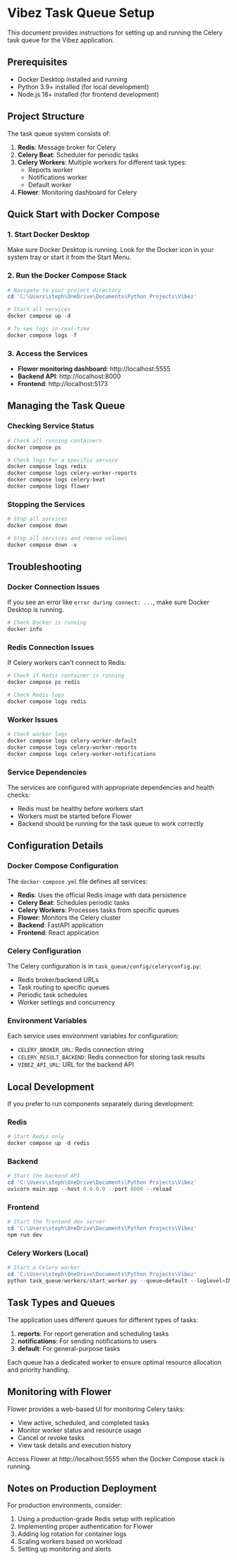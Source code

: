 # Vibez Task Queue Setup

This document provides instructions for setting up and running the Celery task queue for the Vibez application.

## Prerequisites

- Docker Desktop installed and running
- Python 3.9+ installed (for local development)
- Node.js 18+ installed (for frontend development)

## Project Structure

The task queue system consists of:

1. **Redis**: Message broker for Celery
2. **Celery Beat**: Scheduler for periodic tasks
3. **Celery Workers**: Multiple workers for different task types:
   - Reports worker
   - Notifications worker  
   - Default worker
4. **Flower**: Monitoring dashboard for Celery

## Quick Start with Docker Compose

### 1. Start Docker Desktop

Make sure Docker Desktop is running. Look for the Docker icon in your system tray or start it from the Start Menu.

### 2. Run the Docker Compose Stack

```powershell
# Navigate to your project directory
cd 'C:\Users\steph\OneDrive\Documents\Python Projects\Vibez'

# Start all services
docker compose up -d

# To see logs in real-time
docker compose logs -f
```

### 3. Access the Services

- **Flower monitoring dashboard**: http://localhost:5555
- **Backend API**: http://localhost:8000
- **Frontend**: http://localhost:5173

## Managing the Task Queue

### Checking Service Status

```powershell
# Check all running containers
docker compose ps

# Check logs for a specific service
docker compose logs redis
docker compose logs celery-worker-reports
docker compose logs celery-beat
docker compose logs flower
```

### Stopping the Services

```powershell
# Stop all services
docker compose down

# Stop all services and remove volumes
docker compose down -v
```

## Troubleshooting

### Docker Connection Issues

If you see an error like `error during connect: ...`, make sure Docker Desktop is running.

```powershell
# Check Docker is running
docker info
```

### Redis Connection Issues

If Celery workers can't connect to Redis:

```powershell
# Check if Redis container is running
docker compose ps redis

# Check Redis logs
docker compose logs redis
```

### Worker Issues

```powershell
# Check worker logs
docker compose logs celery-worker-default
docker compose logs celery-worker-reports
docker compose logs celery-worker-notifications
```

### Service Dependencies

The services are configured with appropriate dependencies and health checks:
- Redis must be healthy before workers start
- Workers must be started before Flower
- Backend should be running for the task queue to work correctly

## Configuration Details

### Docker Compose Configuration

The `docker-compose.yml` file defines all services:

- **Redis**: Uses the official Redis image with data persistence
- **Celery Beat**: Schedules periodic tasks
- **Celery Workers**: Processes tasks from specific queues
- **Flower**: Monitors the Celery cluster
- **Backend**: FastAPI application
- **Frontend**: React application

### Celery Configuration

The Celery configuration is in `task_queue/config/celeryconfig.py`:

- Redis broker/backend URLs
- Task routing to specific queues
- Periodic task schedules
- Worker settings and concurrency

### Environment Variables

Each service uses environment variables for configuration:
- `CELERY_BROKER_URL`: Redis connection string
- `CELERY_RESULT_BACKEND`: Redis connection for storing task results
- `VIBEZ_API_URL`: URL for the backend API

## Local Development

If you prefer to run components separately during development:

### Redis

```powershell
# Start Redis only
docker compose up -d redis
```

### Backend

```powershell
# Start the backend API
cd 'C:\Users\steph\OneDrive\Documents\Python Projects\Vibez'
uvicorn main:app --host 0.0.0.0 --port 8000 --reload
```

### Frontend

```powershell
# Start the frontend dev server
cd 'C:\Users\steph\OneDrive\Documents\Python Projects\Vibez'
npm run dev
```

### Celery Workers (Local)

```powershell
# Start a Celery worker
cd 'C:\Users\steph\OneDrive\Documents\Python Projects\Vibez'
python task_queue/workers/start_worker.py --queue=default --loglevel=INFO
```

## Task Types and Queues

The application uses different queues for different types of tasks:

1. **reports**: For report generation and scheduling tasks
2. **notifications**: For sending notifications to users
3. **default**: For general-purpose tasks

Each queue has a dedicated worker to ensure optimal resource allocation and priority handling.

## Monitoring with Flower

Flower provides a web-based UI for monitoring Celery tasks:

- View active, scheduled, and completed tasks
- Monitor worker status and resource usage
- Cancel or revoke tasks
- View task details and execution history

Access Flower at http://localhost:5555 when the Docker Compose stack is running.

## Notes on Production Deployment

For production environments, consider:

1. Using a production-grade Redis setup with replication
2. Implementing proper authentication for Flower
3. Adding log rotation for container logs
4. Scaling workers based on workload
5. Setting up monitoring and alerts
